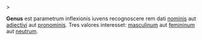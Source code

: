 <!-- markdownlint-disable MD041 -->>
**Genus** est parametrum inflexionis iuvens recognoscere rem dati [nominis](nomen.md) aut [adiectivi](adiectivum.md) aut [pronominis](pronomen.md). Tres valores interesset: [masculinum](masculinum.md) aut [femininum](femininum.md) aut [neutrum](neutrum.md).
